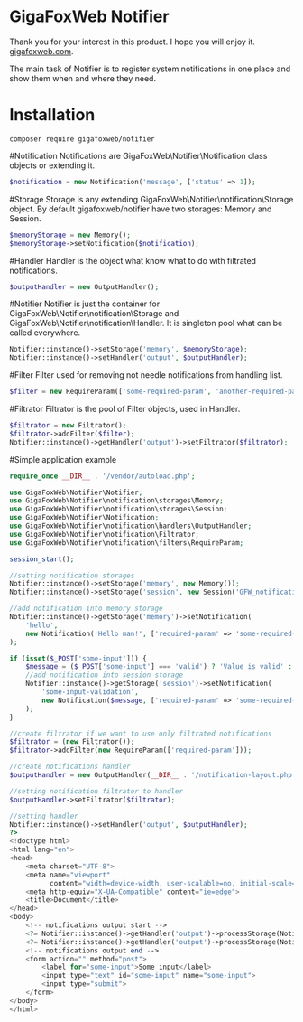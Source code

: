 # GigaFoxWeb Notifier

Thank you for your interest in this product. I hope you will enjoy it. [gigafoxweb.com](http://gigafoxweb.com).

The main task of Notifier is to register system notifications in one place and show them when and where they need.

# Installation
```
composer require gigafoxweb/notifier
```

#Notification
Notifications are GigaFoxWeb\Notifier\Notification class objects or extending it.
```php
$notification = new Notification('message', ['status' => 1]);
```
#Storage
Storage is any extending GigaFoxWeb\Notifier\notification\Storage object.
By default gigafoxweb/notifier have two storages: Memory and Session.
```php
$memoryStorage = new Memory();
$memoryStorage->setNotification($notification);
```
#Handler
Handler is the object what know what to do with filtrated notifications.
```php
$outputHandler = new OutputHandler();
```
#Notifier
Notifier is just the container for GigaFoxWeb\Notifier\notification\Storage and GigaFoxWeb\Notifier\notification\Handler. 
It is singleton pool what can be called everywhere.
```php
Notifier::instance()->setStorage('memory', $memoryStorage);
Notifier::instance()->setHandler('output', $outputHandler);
```
#Filter
Filter used for removing not needle notifications from handling list.
```php
$filter = new RequireParam(['some-required-param', 'another-required-param']);
```
#Filtrator 
Filtrator is the pool of Filter objects, used in Handler.
```php
$filtrator = new Filtrator();
$filtrator->addFilter($filter);
Notifier::instance()->getHandler('output')->setFiltrator($filtrator);
```
#Simple application example

```php
require_once __DIR__ . '/vendor/autoload.php';

use GigaFoxWeb\Notifier\Notifier;
use GigaFoxWeb\Notifier\notification\storages\Memory;
use GigaFoxWeb\Notifier\notification\storages\Session;
use GigaFoxWeb\Notifier\Notification;
use GigaFoxWeb\Notifier\notification\handlers\OutputHandler;
use GigaFoxWeb\Notifier\notification\Filtrator;
use GigaFoxWeb\Notifier\notification\filters\RequireParam;

session_start();

//setting notification storages
Notifier::instance()->setStorage('memory', new Memory());
Notifier::instance()->setStorage('session', new Session('GFW_notifications'));

//add notification into memory storage
Notifier::instance()->getStorage('memory')->setNotification(
    'hello',
    new Notification('Hello man!', ['required-param' => 'some-required-value',])
);

if (isset($_POST['some-input'])) {
    $message = ($_POST['some-input'] === 'valid') ? 'Value is valid' : 'Value is not valid';
    //add notification into session storage
    Notifier::instance()->getStorage('session')->setNotification(
        'some-input-validation',
        new Notification($message, ['required-param' => 'some-required-value'])
    );
}

//create filtrator if we want to use only filtrated notifications
$filtrator = (new Filtrator());
$filtrator->addFilter(new RequireParam(['required-param']));

//create notifications handler
$outputHandler = new OutputHandler(__DIR__ . '/notification-layout.php');

//setting notification filtrator to handler
$outputHandler->setFiltrator($filtrator);

//setting handler
Notifier::instance()->setHandler('output', $outputHandler);
?>
<!doctype html>
<html lang="en">
<head>
    <meta charset="UTF-8">
    <meta name="viewport"
          content="width=device-width, user-scalable=no, initial-scale=1.0, maximum-scale=1.0, minimum-scale=1.0">
    <meta http-equiv="X-UA-Compatible" content="ie=edge">
    <title>Document</title>
</head>
<body>
    <!-- notifications output start -->
    <?= Notifier::instance()->getHandler('output')->processStorage(Notifier::instance()->getStorage('memory')); ?>
    <?= Notifier::instance()->getHandler('output')->processStorage(Notifier::instance()->getStorage('session')); ?>
    <!-- notifications output end -->
    <form action="" method="post">
        <label for="some-input">Some input</label>
        <input type="text" id="some-input" name="some-input">
        <input type="submit">
    </form>
</body>
</html>
```